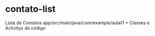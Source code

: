 # contato-list
Lista de Contatos
app/src/main/java/com/example/aula11 > Classes e Activitys do código
